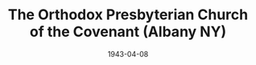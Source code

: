---
date: &id001 1943-04-08
end_date: null
location:
  address: null
  city: Albany
  state: NY
minister:
- end: 1949-01-01
  name: Herman Petersen
  start: 1943-01-01
  type: Pastor
- end: 1952-01-01
  name: Kelly Tucker
  start: 1951-01-01
  type: Supply Pastor
- end: 1959-01-01
  name: Kelly Tucker
  start: 1952-01-01
  type: Pastor
ministers:
- Herman Petersen
- Kelly Tucker
- Kelly Tucker
name: The Orthodox Presbyterian Church of the Covenant
names:
- end: 1962-03-27
  name: The Orthodox Presbyterian Church of the Covenant
  start: 1943-04-08
origination_date: *id001
raw_data: "NY\nAlbany\nThe Orthodox Presbyterian Church of the Covenant  (April 8,\
  \ 1943\u2013March 27, 1962)\nPastors: Herman Petersen, 1943\u201349\nKelly Tucker\
  \ (Supply), 1951\u201352\nKelly Tucker, 1952\u201359"
received_from: null
states:
- NY
status:
  active: false
  end_date: 1962-03-27
  reason: null
  received_from: null
  withdrawal_to: null
title: The Orthodox Presbyterian Church of the Covenant (Albany NY)
year_established:
- 1943

---